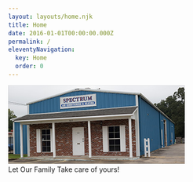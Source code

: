 ```yaml
---
layout: layouts/home.njk
title: Home
date: 2016-01-01T00:00:00.000Z
permalink: /
eleventyNavigation:
  key: Home
  order: 0
---
```

<div class="col-sm-4 img">
	<img src="/_includes/assets/uploads/content-home-spectrum-ac-and-heating.jpg">
</div>
<div class="col-sm-8 text">
	<span class="top">Let Our Family</span>
	<span class="bot">Take care of yours!</span>
</div>
